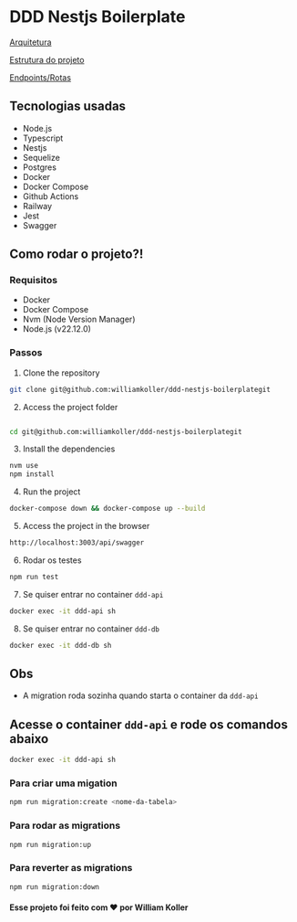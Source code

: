# DDD Nestjs Boilerplate

[Arquitetura](./architecture.md)

[Estrutura do projeto](./structure.md)

[Endpoints/Rotas](./endpoints.md)

## Tecnologias usadas

- Node.js
- Typescript
- Nestjs
- Sequelize
- Postgres
- Docker
- Docker Compose
- Github Actions
- Railway
- Jest
- Swagger

## Como rodar o projeto?!

### Requisitos

- Docker
- Docker Compose
- Nvm (Node Version Manager)
- Node.js (v22.12.0)

### Passos

1. Clone the repository

```bash
git clone git@github.com:williamkoller/ddd-nestjs-boilerplategit
```

2. Access the project folder

```bash

cd git@github.com:williamkoller/ddd-nestjs-boilerplategit
```

3. Install the dependencies

```bash
nvm use
npm install
```

4. Run the project

```bash
docker-compose down && docker-compose up --build
```

5. Access the project in the browser

```bash
http://localhost:3003/api/swagger
```

6. Rodar os testes

```bash
npm run test
```

7. Se quiser entrar no container `ddd-api`

```bash
docker exec -it ddd-api sh
```

8. Se quiser entrar no container `ddd-db`

```bash
docker exec -it ddd-db sh
```

## Obs

- A migration roda sozinha quando starta o container da `ddd-api`

## Acesse o container `ddd-api` e rode os comandos abaixo

```bash
docker exec -it ddd-api sh
```

### Para criar uma migation

```bash
npm run migration:create <nome-da-tabela>
```

### Para rodar as migrations

```bash
npm run migration:up
```

### Para reverter as migrations

```bash
npm run migration:down
```

#### Esse projeto foi feito com ❤️ por William Koller

